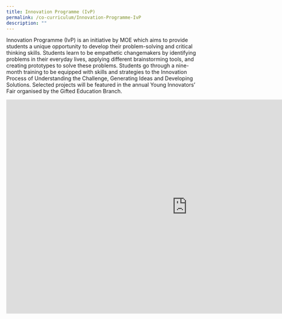 ```yaml
---
title: Innovation Programme (IvP)
permalink: /co-curriculum/Innovation-Programme-IvP
description: ""
---
```

Innovation Programme (IvP) is an initiative by MOE which aims to provide students a unique opportunity to develop their problem-solving and critical thinking skills. Students learn to be empathetic changemakers by identifying problems in their everyday lives, applying different brainstorming tools, and creating prototypes to solve these problems. Students go through a nine-month training to be equipped with skills and strategies to the Innovation Process of Understanding the Challenge, Generating Ideas and Developing Solutions. Selected projects will be featured in the annual Young Innovators’ Fair organised by the Gifted Education Branch.

<iframe allowfullscreen="true" height="569" width="960" frameborder="0" src="https://docs.google.com/presentation/d/e/2PACX-1vQ-imDI7BJRngg3g9ZVdEWj9fwSCa0hZBGTQqaTGIeLM4O6gGpymI4nJckZSb-8XbP_coCECtrnyrUJ/embed?start=false&amp;loop=false&amp;delayms=3000"></iframe>